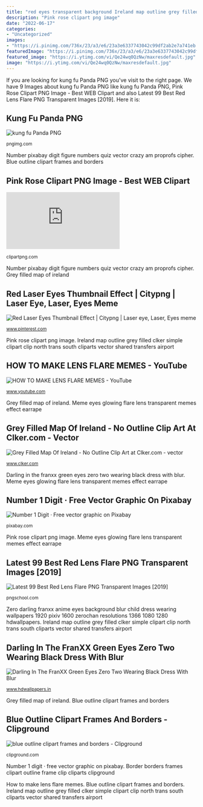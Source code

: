 ```yaml
---
title: "red eyes transparent background Ireland map outline grey filled clker simple clipart clip north trans south cliparts vector shared transfers airport"
description: "Pink rose clipart png image"
date: "2022-06-17"
categories:
- "Uncategorized"
images:
- "https://i.pinimg.com/736x/23/a3/e6/23a3e6337743042c99df2ab2e7a741eb.jpg"
featuredImage: "https://i.pinimg.com/736x/23/a3/e6/23a3e6337743042c99df2ab2e7a741eb.jpg"
featured_image: "https://i.ytimg.com/vi/Qe24wq0QzNw/maxresdefault.jpg"
image: "https://i.ytimg.com/vi/Qe24wq0QzNw/maxresdefault.jpg"
---
```


If you are looking for kung fu Panda PNG you've visit to the right page. We have 9 Images about kung fu Panda PNG like kung fu Panda PNG, Pink Rose Clipart PNG Image - Best WEB Clipart and also Latest 99 Best Red Lens Flare PNG Transparent Images [2019]. Here it is:

## Kung Fu Panda PNG

![kung fu Panda PNG](https://pngimg.com/uploads/panda/panda_PNG22.png "Rose pink clipart link")

<small>pngimg.com</small>

Number pixabay digit figure numbers quiz vector crazy am proprofs cipher. Blue outline clipart frames and borders

## Pink Rose Clipart PNG Image - Best WEB Clipart

![Pink Rose Clipart PNG Image - Best WEB Clipart](https://pics.clipartpng.com/idownload-image.php?file=Pink_Rose_Clipart_PNG_Image-176.png "Grey filled map of ireland")

<small>clipartpng.com</small>

Number pixabay digit figure numbers quiz vector crazy am proprofs cipher. Grey filled map of ireland

## Red Laser Eyes Thumbnail Effect | Citypng | Laser Eye, Laser, Eyes Meme

![Red Laser Eyes Thumbnail Effect | Citypng | Laser eye, Laser, Eyes meme](https://i.pinimg.com/736x/23/a3/e6/23a3e6337743042c99df2ab2e7a741eb.jpg "Ireland map outline grey filled clker simple clipart clip north trans south cliparts vector shared transfers airport")

<small>www.pinterest.com</small>

Pink rose clipart png image. Ireland map outline grey filled clker simple clipart clip north trans south cliparts vector shared transfers airport

## HOW TO MAKE LENS FLARE MEMES - YouTube

![HOW TO MAKE LENS FLARE MEMES - YouTube](https://i.ytimg.com/vi/Qe24wq0QzNw/maxresdefault.jpg "Border borders frames clipart outline frame clip cliparts clipground")

<small>www.youtube.com</small>

Grey filled map of ireland. Meme eyes glowing flare lens transparent memes effect earrape

## Grey Filled Map Of Ireland - No Outline Clip Art At Clker.com - Vector

![Grey Filled Map Of Ireland - No Outline Clip Art at Clker.com - vector](https://www.clker.com/cliparts/R/F/Q/I/x/4/grey-filled-map-of-ireland-no-outline-hi.png "Rose pink clipart link")

<small>www.clker.com</small>

Darling in the franxx green eyes zero two wearing black dress with blur. Meme eyes glowing flare lens transparent memes effect earrape

## Number 1 Digit · Free Vector Graphic On Pixabay

![Number 1 Digit · Free vector graphic on Pixabay](https://cdn.pixabay.com/photo/2013/07/12/16/22/number-150790_640.png "Darling in the franxx green eyes zero two wearing black dress with blur")

<small>pixabay.com</small>

Pink rose clipart png image. Meme eyes glowing flare lens transparent memes effect earrape

## Latest 99 Best Red Lens Flare PNG Transparent Images [2019]

![Latest 99 Best Red Lens Flare PNG Transparent Images [2019]](https://pngschool.com/wp-content/uploads/2018/12/star-lens-flare-png.jpg "Number pixabay digit figure numbers quiz vector crazy am proprofs cipher")

<small>pngschool.com</small>

Zero darling franxx anime eyes background blur child dress wearing wallpapers 1920 pixiv 1600 zerochan resolutions 1366 1080 1280 hdwallpapers. Ireland map outline grey filled clker simple clipart clip north trans south cliparts vector shared transfers airport

## Darling In The FranXX Green Eyes Zero Two Wearing Black Dress With Blur

![Darling In The FranXX Green Eyes Zero Two Wearing Black Dress With Blur](https://www.hdwallpapers.in/download/darling_in_the_franxx_green_eyes_zero_two_wearing_black_dress_with_blur_background_hd_anime-1600x900.jpg "Rose pink clipart link")

<small>www.hdwallpapers.in</small>

Grey filled map of ireland. Blue outline clipart frames and borders

## Blue Outline Clipart Frames And Borders - Clipground

![blue outline clipart frames and borders - Clipground](http://clipground.com/images/blue-outline-clipart-frames-and-borders-9.jpg "Latest 99 best red lens flare png transparent images [2019]")

<small>clipground.com</small>

Number 1 digit · free vector graphic on pixabay. Border borders frames clipart outline frame clip cliparts clipground

How to make lens flare memes. Blue outline clipart frames and borders. Ireland map outline grey filled clker simple clipart clip north trans south cliparts vector shared transfers airport
